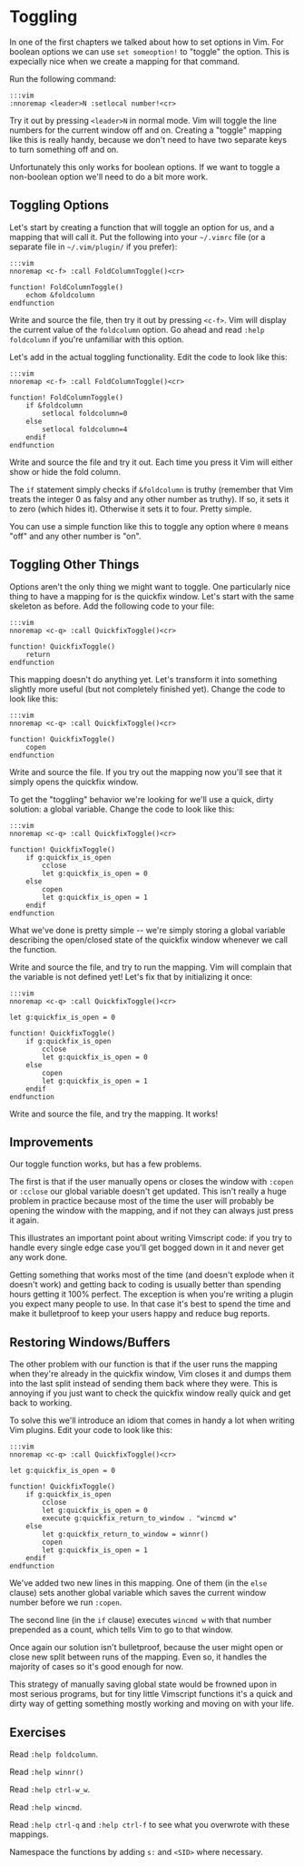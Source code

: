 Toggling
========

In one of the first chapters we talked about how to set options in Vim.  For
boolean options we can use `set someoption!` to "toggle" the option.  This is
expecially nice when we create a mapping for that command.

Run the following command:

    :::vim
    :nnoremap <leader>N :setlocal number!<cr>

Try it out by pressing `<leader>N` in normal mode.  Vim will toggle the line
numbers for the current window off and on.  Creating a "toggle" mapping like
this is really handy, because we don't need to have two separate keys to turn
something off and on.

Unfortunately this only works for boolean options.  If we want to toggle
a non-boolean option we'll need to do a bit more work.

Toggling Options
----------------

Let's start by creating a function that will toggle an option for us, and
a mapping that will call it.  Put the following into your `~/.vimrc` file (or
a separate file in `~/.vim/plugin/` if you prefer):

    :::vim
    nnoremap <c-f> :call FoldColumnToggle()<cr>

    function! FoldColumnToggle()
        echom &foldcolumn
    endfunction

Write and source the file, then try it out by pressing `<c-f>`.  Vim will
display the current value of the `foldcolumn` option.  Go ahead and read `:help
foldcolumn` if you're unfamiliar with this option.

Let's add in the actual toggling functionality.  Edit the code to look like
this:

    :::vim
    nnoremap <c-f> :call FoldColumnToggle()<cr>

    function! FoldColumnToggle()
        if &foldcolumn
            setlocal foldcolumn=0
        else
            setlocal foldcolumn=4
        endif
    endfunction

Write and source the file and try it out.  Each time you press it Vim will
either show or hide the fold column.

The `if` statement simply checks if `&foldcolumn` is truthy (remember that Vim
treats the integer 0 as falsy and any other number as truthy).  If so, it sets
it to zero (which hides it).  Otherwise it sets it to four.  Pretty simple.

You can use a simple function like this to toggle any option where `0` means
"off" and any other number is "on".

Toggling Other Things
---------------------

Options aren't the only thing we might want to toggle.  One particularly nice
thing to have a mapping for is the quickfix window.  Let's start with the same
skeleton as before.  Add the following code to your file:

    :::vim
    nnoremap <c-q> :call QuickfixToggle()<cr>

    function! QuickfixToggle()
        return
    endfunction

This mapping doesn't do anything yet.  Let's transform it into something
slightly more useful (but not completely finished yet).  Change the code to
look like this:

    :::vim
    nnoremap <c-q> :call QuickfixToggle()<cr>

    function! QuickfixToggle()
        copen
    endfunction

Write and source the file.  If you try out the mapping now you'll see that it
simply opens the quickfix window.

To get the "toggling" behavior we're looking for we'll use a quick, dirty
solution: a global variable.  Change the code to look like this:

    :::vim
    nnoremap <c-q> :call QuickfixToggle()<cr>

    function! QuickfixToggle()
        if g:quickfix_is_open
            cclose
            let g:quickfix_is_open = 0
        else
            copen
            let g:quickfix_is_open = 1
        endif
    endfunction

What we've done is pretty simple -- we're simply storing a global variable
describing the open/closed state of the quickfix window whenever we call the
function.

Write and source the file, and try to run the mapping.  Vim will complain that
the variable is not defined yet!  Let's fix that by initializing it once:

    :::vim
    nnoremap <c-q> :call QuickfixToggle()<cr>

    let g:quickfix_is_open = 0

    function! QuickfixToggle()
        if g:quickfix_is_open
            cclose
            let g:quickfix_is_open = 0
        else
            copen
            let g:quickfix_is_open = 1
        endif
    endfunction

Write and source the file, and try the mapping.  It works!

Improvements
------------

Our toggle function works, but has a few problems.

The first is that if the user manually opens or closes the window with `:copen`
or `:cclose` our global variable doesn't get updated.  This isn't really a huge
problem in practice because most of the time the user will probably be opening
the window with the mapping, and if not they can always just press it again.

This illustrates an important point about writing Vimscript code: if you try to
handle every single edge case you'll get bogged down in it and never get any
work done.

Getting something that works most of the time (and doesn't explode when it
doesn't work) and getting back to coding is usually better than spending hours
getting it 100% perfect.  The exception is when you're writing a plugin you
expect many people to use.  In that case it's best to spend the time and make it
bulletproof to keep your users happy and reduce bug reports.

Restoring Windows/Buffers
-------------------------

The other problem with our function is that if the user runs the mapping when
they're already in the quickfix window, Vim closes it and dumps them into the
last split instead of sending them back where they were.  This is annoying if
you just want to check the quickfix window really quick and get back to working.

To solve this we'll introduce an idiom that comes in handy a lot when writing
Vim plugins.  Edit your code to look like this:

    :::vim
    nnoremap <c-q> :call QuickfixToggle()<cr>

    let g:quickfix_is_open = 0

    function! QuickfixToggle()
        if g:quickfix_is_open
            cclose
            let g:quickfix_is_open = 0
            execute g:quickfix_return_to_window . "wincmd w"
        else
            let g:quickfix_return_to_window = winnr()
            copen
            let g:quickfix_is_open = 1
        endif
    endfunction

We've added two new lines in this mapping.  One of them (in the `else` clause)
sets another global variable which saves the current window number before we run
`:copen`.

The second line (in the `if` clause) executes `wincmd w` with that number
prepended as a count, which tells Vim to go to that window.

Once again our solution isn't bulletproof, because the user might open or close
new split between runs of the mapping.  Even so, it handles the majority of
cases so it's good enough for now.

This strategy of manually saving global state would be frowned upon in most
serious programs, but for tiny little Vimscript functions it's a quick and dirty
way of getting something mostly working and moving on with your life.

Exercises
---------

Read `:help foldcolumn`.

Read `:help winnr()`

Read `:help ctrl-w_w`.

Read `:help wincmd`.

Read `:help ctrl-q` and `:help ctrl-f` to see what you overwrote with these
mappings.

Namespace the functions by adding `s:` and `<SID>` where necessary.
